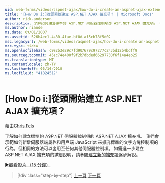 ```yaml
---
uid: web-forms/videos/aspnet-ajax/how-do-i-create-an-aspnet-ajax-extender-from-scratch
title: '[How Do i:]從頭開始建立 ASP.NET AJAX 擴充項？ | Microsoft Docs'
author: rick-anderson
description: 了解如何建立標準的 ASP.NET 伺服器控制項的 ASP.NET AJAX 擴充項。 我們會示範如何新增伺服器端屬性與用戶端 JavaScript...
ms.author: riande
ms.date: 09/01/2007
ms.assetid: 526b4ec1-4a80-4fae-bf0d-af5cb78f5d02
msc.legacyurl: /web-forms/videos/aspnet-ajax/how-do-i-create-an-aspnet-ajax-extender-from-scratch
msc.type: video
ms.openlocfilehash: c9e2b3e29c7fd907679c97277c243bd12b4bdff9
ms.sourcegitcommit: 45ac74e400f9f2b7dbded66297730f6f14a4eb25
ms.translationtype: MT
ms.contentlocale: zh-TW
ms.lasthandoff: 08/16/2018
ms.locfileid: "41824512"
---
```

<a name="how-do-i-create-an-aspnet-ajax-extender-from-scratch"></a>[How Do i:]從頭開始建立 ASP.NET AJAX 擴充項？
====================
藉由[Chris Pels](https://twitter.com/chrispels)

了解如何建立標準的 ASP.NET 伺服器控制項的 ASP.NET AJAX 擴充項。 我們會示範如何新增伺服器端屬性和用戶端 JavaScript 來擴充標準的文字方塊控制項的行為，但相同的方法可以套用至任何其他伺服器控制項。 如需進一步建立 ASP.NET AJAX 擴充項的詳細說明，請參閱[建立新的擴充項](../../overview/ajax-control-toolkit/getting-started/creating-a-custom-ajax-control-toolkit-control-extender-cs.md)逐步解說。

[&#9654;觀看影片 （15 分鐘）](https://channel9.msdn.com/Blogs/ASP-NET-Site-Videos/how-do-i-create-an-aspnet-ajax-extender-from-scratch)

> [!div class="step-by-step"]
> [上一頁](how-do-i-trigger-an-updatepanel-refresh-from-a-dropdownlist-control.md)
> [下一頁](how-do-i-build-custom-server-controls-that-work-with-or-without-aspnet-ajax.md)
